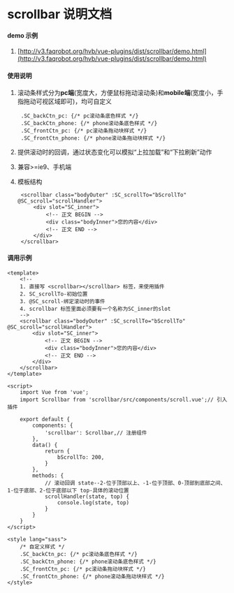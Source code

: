 # scrollbar 说明文档

#### demo 示例
1. [http://v3.faqrobot.org/hvb/vue-plugins/dist/scrollbar/demo.html](http://v3.faqrobot.org/hvb/vue-plugins/dist/scrollbar/demo.html)

#### 使用说明

1. 滚动条样式分为**pc端**(宽度大，方便鼠标拖动滚动条)和**mobile端**(宽度小，手指拖动可视区域即可)，均可自定义

		.SC_backCtn_pc: {/* pc滚动条底色样式 */}
		.SC_backCtn_phone: {/* phone滚动条底色样式 */}
		.SC_frontCtn_pc: {/* pc滚动条拖动块样式 */}
		.SC_frontCtn_phone: {/* phone滚动条拖动块样式 */}

2. 提供滚动时的回调，通过状态变化可以模拟“上拉加载”和“下拉刷新”动作
3. 兼容>=ie9、手机端
4. 模板结构

		<scrollbar class="bodyOuter" :SC_scrollTo="bScrollTo" @SC_scroll="scrollHandler">
	        <div slot="SC_inner">
	            <!-- 正文 BEGIN -->
	            <div class="bodyInner">您的内容</div>
	            <!-- 正文 END -->
	        </div>
	    </scrollbar>
    	
#### 调用示例

	<template>
	    <!-- 
	    1. 直接写 <scrollbar></scrollbar> 标签，来使用插件
	    2. SC_scrollTo-初始位置
		3. @SC_scroll-绑定滚动时的事件
		4. scrollbar 标签里面必须要有一个名称为SC_inner的slot
	    -->
	    <scrollbar class="bodyOuter" :SC_scrollTo="bScrollTo" @SC_scroll="scrollHandler">
	        <div slot="SC_inner">
	            <!-- 正文 BEGIN -->
	            <div class="bodyInner">您的内容</div>
	            <!-- 正文 END -->
	        </div>
	    </scrollbar>
	</template>
	
	<script>
	    import Vue from 'vue';
	    import Scrollbar from 'scrollbar/src/components/scroll.vue';// 引入插件
	
	    export default {
	        components: {
	            'scrollbar': Scrollbar,// 注册组件
	        },
	        data() {
	            return {
	                bScrollTo: 200,
	            }
	        },
			methods: {
				// 滚动回调 state--2-位于顶部以上、-1-位于顶部、0-顶部到底部之间、1-位于底部、2-位于底部以下 top-具体的滚动位置
				scrollHandler(state, top) {
					console.log(state, top)
				}
			}
	    }
	</script>
	
	<style lang="sass">
		/* 自定义样式 */
		.SC_backCtn_pc: {/* pc滚动条底色样式 */}
		.SC_backCtn_phone: {/* phone滚动条底色样式 */}
		.SC_frontCtn_pc: {/* pc滚动条拖动块样式 */}
		.SC_frontCtn_phone: {/* phone滚动条拖动块样式 */}
	</style>




